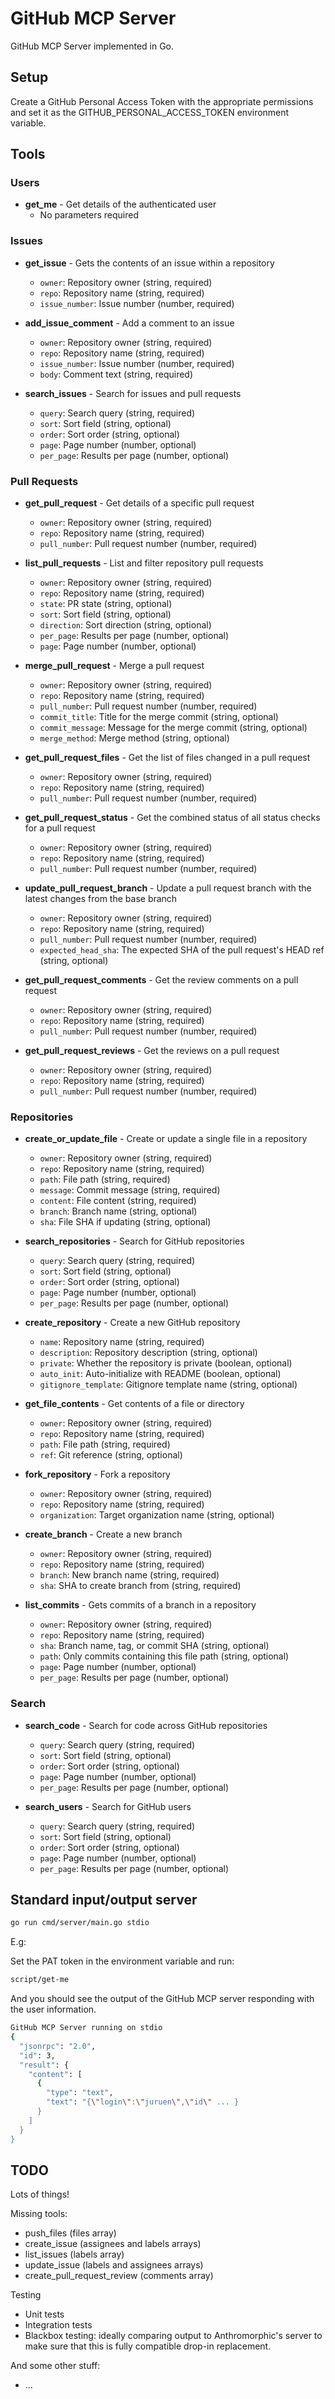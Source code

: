 # GitHub MCP Server

GitHub MCP Server implemented in Go.

## Setup

Create a GitHub Personal Access Token with the appropriate permissions
and set it as the GITHUB_PERSONAL_ACCESS_TOKEN environment variable.


## Tools

### Users
- **get_me** - Get details of the authenticated user
   - No parameters required

### Issues
- **get_issue** - Gets the contents of an issue within a repository
   - `owner`: Repository owner (string, required)
   - `repo`: Repository name (string, required)
   - `issue_number`: Issue number (number, required)

- **add_issue_comment** - Add a comment to an issue
   - `owner`: Repository owner (string, required)
   - `repo`: Repository name (string, required)
   - `issue_number`: Issue number (number, required)
   - `body`: Comment text (string, required)

- **search_issues** - Search for issues and pull requests
   - `query`: Search query (string, required)
   - `sort`: Sort field (string, optional)
   - `order`: Sort order (string, optional)
   - `page`: Page number (number, optional)
   - `per_page`: Results per page (number, optional)

### Pull Requests
- **get_pull_request** - Get details of a specific pull request
   - `owner`: Repository owner (string, required)
   - `repo`: Repository name (string, required)
   - `pull_number`: Pull request number (number, required)

- **list_pull_requests** - List and filter repository pull requests
   - `owner`: Repository owner (string, required)
   - `repo`: Repository name (string, required)
   - `state`: PR state (string, optional)
   - `sort`: Sort field (string, optional)
   - `direction`: Sort direction (string, optional)
   - `per_page`: Results per page (number, optional)
   - `page`: Page number (number, optional)

- **merge_pull_request** - Merge a pull request
   - `owner`: Repository owner (string, required)
   - `repo`: Repository name (string, required)
   - `pull_number`: Pull request number (number, required)
   - `commit_title`: Title for the merge commit (string, optional)
   - `commit_message`: Message for the merge commit (string, optional)
   - `merge_method`: Merge method (string, optional)

- **get_pull_request_files** - Get the list of files changed in a pull request
   - `owner`: Repository owner (string, required)
   - `repo`: Repository name (string, required)
   - `pull_number`: Pull request number (number, required)

- **get_pull_request_status** - Get the combined status of all status checks for a pull request
   - `owner`: Repository owner (string, required)
   - `repo`: Repository name (string, required)
   - `pull_number`: Pull request number (number, required)

- **update_pull_request_branch** - Update a pull request branch with the latest changes from the base branch
   - `owner`: Repository owner (string, required)
   - `repo`: Repository name (string, required)
   - `pull_number`: Pull request number (number, required)
   - `expected_head_sha`: The expected SHA of the pull request's HEAD ref (string, optional)

- **get_pull_request_comments** - Get the review comments on a pull request
   - `owner`: Repository owner (string, required)
   - `repo`: Repository name (string, required)
   - `pull_number`: Pull request number (number, required)

- **get_pull_request_reviews** - Get the reviews on a pull request
   - `owner`: Repository owner (string, required)
   - `repo`: Repository name (string, required)
   - `pull_number`: Pull request number (number, required)

### Repositories
- **create_or_update_file** - Create or update a single file in a repository
   - `owner`: Repository owner (string, required)
   - `repo`: Repository name (string, required)
   - `path`: File path (string, required)
   - `message`: Commit message (string, required)
   - `content`: File content (string, required)
   - `branch`: Branch name (string, optional)
   - `sha`: File SHA if updating (string, optional)

- **search_repositories** - Search for GitHub repositories
   - `query`: Search query (string, required)
   - `sort`: Sort field (string, optional)
   - `order`: Sort order (string, optional)
   - `page`: Page number (number, optional)
   - `per_page`: Results per page (number, optional)

- **create_repository** - Create a new GitHub repository
   - `name`: Repository name (string, required)
   - `description`: Repository description (string, optional)
   - `private`: Whether the repository is private (boolean, optional)
   - `auto_init`: Auto-initialize with README (boolean, optional)
   - `gitignore_template`: Gitignore template name (string, optional)

- **get_file_contents** - Get contents of a file or directory
   - `owner`: Repository owner (string, required)
   - `repo`: Repository name (string, required)
   - `path`: File path (string, required)
   - `ref`: Git reference (string, optional)

- **fork_repository** - Fork a repository
   - `owner`: Repository owner (string, required)
   - `repo`: Repository name (string, required)
   - `organization`: Target organization name (string, optional)

- **create_branch** - Create a new branch
   - `owner`: Repository owner (string, required)
   - `repo`: Repository name (string, required)
   - `branch`: New branch name (string, required)
   - `sha`: SHA to create branch from (string, required)

- **list_commits** - Gets commits of a branch in a repository
   - `owner`: Repository owner (string, required)
   - `repo`: Repository name (string, required)
   - `sha`: Branch name, tag, or commit SHA (string, optional)
   - `path`: Only commits containing this file path (string, optional)
   - `page`: Page number (number, optional)
   - `per_page`: Results per page (number, optional)

### Search
- **search_code** - Search for code across GitHub repositories
   - `query`: Search query (string, required)
   - `sort`: Sort field (string, optional)
   - `order`: Sort order (string, optional)
   - `page`: Page number (number, optional)
   - `per_page`: Results per page (number, optional)

- **search_users** - Search for GitHub users
   - `query`: Search query (string, required)
   - `sort`: Sort field (string, optional)
   - `order`: Sort order (string, optional)
   - `page`: Page number (number, optional)
   - `per_page`: Results per page (number, optional)

## Standard input/output server

```sh
go run cmd/server/main.go stdio
```

E.g:

Set the PAT token in the environment variable and run:

```sh
script/get-me
```

And you should see the output of the GitHub MCP server responding with the user information.

```sh
GitHub MCP Server running on stdio
{
  "jsonrpc": "2.0",
  "id": 3,
  "result": {
    "content": [
      {
        "type": "text",
        "text": "{\"login\":\"juruen\",\"id\" ... }
      }
    ]
  }
}

```
## TODO

Lots of things!

Missing tools:

- push_files (files array)
- create_issue (assignees and labels arrays)
- list_issues (labels array)
- update_issue (labels and assignees arrays)
- create_pull_request_review (comments array)


Testing 

- Unit tests
- Integration tests
- Blackbox testing: ideally comparing output to Anthromorphic's server to make sure that this is fully compatible drop-in replacement.

And some other stuff:
- ...


